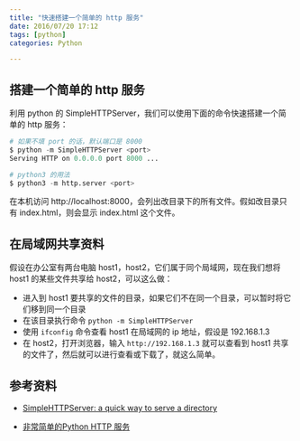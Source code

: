 ```yaml
---
title: "快速搭建一个简单的 http 服务"
date: 2016/07/20 17:12
tags: [python]
categories: Python

---
```


## 搭建一个简单的 http 服务

利用 python 的 SimpleHTTPServer，我们可以使用下面的命令快速搭建一个简单的 http 服务：

```python
# 如果不填 port 的话，默认端口是 8000
$ python -m SimpleHTTPServer <port>
Serving HTTP on 0.0.0.0 port 8000 ...

# python3 的用法
$ python3 -m http.server <port>
```

在本机访问 http://localhost:8000，会列出改目录下的所有文件。假如改目录只有 index.html，则会显示 index.html 这个文件。


## 在局域网共享资料

假设在办公室有两台电脑 host1，host2，它们属于同个局域网，现在我们想将 host1 的某些文件共享给 host2，可以这么做：

- 进入到 host1 要共享的文件的目录，如果它们不在同一个目录，可以暂时将它们移到同一个目录
- 在该目录执行命令 `python -m SimpleHTTPServer`
- 使用 `ifconfig` 命令查看 host1 在局域网的 ip 地址，假设是 192.168.1.3
- 在 host2，打开浏览器，输入 `http://192.168.1.3` 就可以查看到 host1 共享的文件了，然后就可以进行查看或下载了，就这么简单。


## 参考资料

- [SimpleHTTPServer: a quick way to serve a directory
](http://www.2ality.com/2014/06/simple-http-server.html)

- [非常简单的Python HTTP 服务
](http://coolshell.cn/articles/1480.html)

